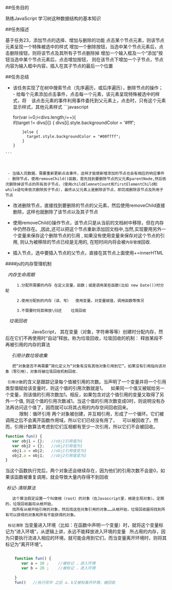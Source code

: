 ##任务目的

熟练JavaScript
学习树这种数据结构的基本知识

##任务描述

基于任务23，添加节点的选择、增加与删除的功能
点击某个节点元素，则该节点元素呈现一个特殊被选中的样式
增加一个删除按钮，当选中某个节点元素后，点击删除按钮，则将该节点及其所有子节点删除掉
增加一个输入框及一个“添加”按钮当选中某个节点元素后，点击增加按钮，
则在该节点下增加一个子节点，节点内容为输入框中内容，插入在其子节点的最后一个位置

##任务总结
   - 该任务实现了在树中搜索节点（先序遍历，或后序遍历），删除节点的操作；
   - 给每个元素添加点击事件，点击每一个元素，该元素呈现特殊被选中的样式，将
    该点击元素的事件利用事件委托到父元素上，点击时，只有这个元素显示样式，其他元素样式
    ```javascript
    
      for(var i=0;i<divs.length;i++){   
             if(target != divs[i]) {
                divs[i].style.backgroundColor = '#fff';

             }else {
               target.style.backgroundColor = "#00ffff";
             }
         } 
    ```
    


     - 当插入完数据，需要重新更新点击事件，这样才能使新增添加的节点也会有相应的响应事件
     - 删除节点，使用removeChild()函数，首先找到要删除节点的父元素parentNode,然后依次删除掉该节点的所有孩子节点，（使用childElemnetCount和firstElementChild和while语句来依次删除孩子节点），最终从父元素上是删除该节点，即完成删除该节点及所用子节点
     
 - 改进删除节点，直接找到要删除的节点的父元素，然后使用removeChild直接删除，这样也就删除了该节点以及其子节点
   
 + 使用removeChild()操作节点，该节点只是从当前的文档树中移除，但在内存中仍然存在。,因此,还可以把这个节点重新添加回文档中,当然,实现要用另外一个变量来保存这个删除节点的引用 , 如果没有使用变量来保存对这个节点的引用, 则认为被移除的节点已经是无用的, 在短时间内将会被`内存管理`回收.
  
 + 插入节点，选中要插入节点的父节点，直接在其节点上面使用+=innerHTML
 
 ####js的内存管理机制
 
 
    *内存生命周期*
    
         1.分配所需要的内存 在定义变量，函数；或是调用某些函数(比如 new Date())时分配
         
         2.使用分配到的内存（读、写）  使用变量，对变量赋值，调用函数等情况
         
         3.不需要时将其释放\归还    垃圾回收
 
    *垃圾回收*
    
      
                JavaScript， 其在变量（对象，字符串等等）创建时分配内存，然后在它们不再使用时“自动”释放。称为垃圾回收，垃圾回收的机制：
                释放某段不再被引用的内存的算法
                
      *引用计数垃圾收集*
        
       把“对象是否不再需要”简化定义为“对象有没有其他对象引用到它”。如果没有引用指向该对象（零引用），对象将被垃圾回收机制回收.
       
  ` 引用计数`的含义是跟踪记录每个值被引用的次数。当声明了一个变量并将一个引用类型值赋给该变量时，则这个值的引用次数就是1。
    如果同一个值又被赋给另一个变量，则该值的引用次数加1。相反，如果包含对这个值引用的变量又取得了另外一个值,
    则这个值的引用次数减1。当这个值的引用次数变成0时，则说明没有办法再访问这个值了，因而就可以将其占用的内存空间回收回来。                
        
    限制：循环引用   两个对象被创建，并互相引用，形成了一个循环。它们被调用之后不会离开函数作用域，所以它们已经没有用了，
    可以被回收了。然而，引用计数算法考虑到它们互相都有至少一次引用，所以它们不会被回收。
           
```javascript
function fun() {
   var obj1 = {};   //obj1引用值为1
   var obj2 = {};   //obj2引用值为1
   obj1.a = obj2;   //obj1引用值变为2
   obj2.a = obj1;   //obj2引用值变为2
}
```
当这个函数执行完后，两个对象还会继续存在，因为他们的引用次数不会是0，如果该函数被重复调用，就会导致大量内存得不到回收

    *标记-清除算法*
           
       这个算法假定设置一个叫做根（root）的对象（在Javascript里，根是全局对象）。定期的，垃圾回收器将从根开始，
       找所有从根开始引用的对象，然后找这些对象引用的对象……从根开始，垃圾回收器将找到所有可以获得的对象和所有不能获得的对象。
       
   `标记清除` 当变量进入环境（比如：在函数中声明一个变量）时，就将这个变量标记为“进入环境”，从逻辑上讲，永远不能释放进入环境的变量
   所占用的内存，因为只要执行流进入相应的环境，就可能会用到它们，而当变量离开环境时，则将其标记为“离开环境”。
   
```javascript

    function fun() {
       var a = 10 ;    //被标记 ，进入环境  
       var b = 20 ;    //被标记 ，进入环境
      
    }
    fun()   //执行完毕 之后 a、b又被标离开环境，被回收
```
        
           
